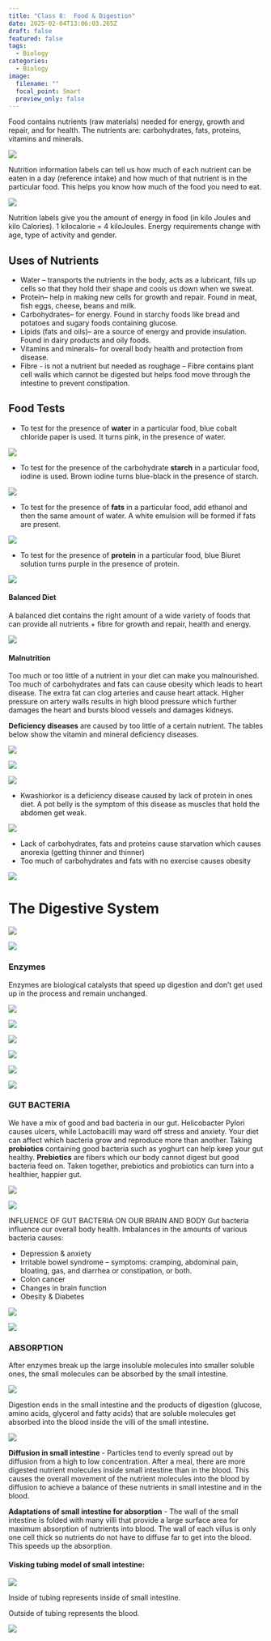 ```yaml
---
title: "Class 8:  Food & Digestion"
date: 2025-02-04T13:06:03.265Z
draft: false
featured: false
tags:
  - Biology
categories:
  - Biology
image:
  filename: ""
  focal_point: Smart
  preview_only: false
---
```

Food contains nutrients (raw materials) needed for energy, growth and repair, and for health.  The nutrients are: carbohydrates, fats, proteins, vitamins and minerals.

![](food.jpg)

Nutrition information labels can tell us how much of each nutrient can be eaten in a day (reference intake) and how much of that nutrient is in the particular food. This helps you know how much of the food you need to eat.

![](nutrition_label.png)

Nutrition labels give you the amount of energy in food (in kilo Joules and kilo Calories). 1 kilocalorie = 4 kiloJoules. Energy requirements change with age, type of activity and gender.

## Uses of Nutrients

* Water – transports the nutrients in the body, acts as a lubricant, fills up cells so that they hold their shape and cools us down when we sweat.
* Protein– help in making new cells for growth and repair. Found in meat, fish eggs, cheese, beans and milk.
* Carbohydrates– for energy. Found in starchy foods like bread and potatoes and sugary foods containing glucose.
* Lipids (fats and oils)– are a source of energy and provide insulation. Found in dairy products and oily foods. 
* Vitamins and minerals– for overall body health and protection from disease. 
* Fibre - is not a nutrient but needed as roughage – Fibre contains plant cell walls which cannot be digested but helps food move through the intestine to prevent constipation.

## Food Tests

* To test for the presence of **water** in a particular food, blue cobalt chloride paper is used. It turns pink, in the presence of water.

![](cobalt_chloride_paper.jfif)

* T﻿o test for the presence of the carbohydrate **starch** in a particular food, iodine is used. Brown iodine turns blue-black in the presence of starch. 

![](starch_test.jfif)

* T﻿o test for the presence of **fats** in a particular food, add ethanol and then the same amount of water. A white emulsion will be formed if fats are present.

![](fats_test.png)

* T﻿o test for the presence of **protein** in a particular food, blue Biuret solution turns purple in the presence of protein.

![](protein_test.jfif)

#### Balanced Diet

A balanced diet contains the right amount of a wide variety of foods that can provide all nutrients + fibre for growth and repair, health and energy. 

![](balanced_diet.png)

#### Malnutrition

Too much or too little of a nutrient in your diet can make you malnourished.
Too much of carbohydrates and fats can cause obesity which leads to heart disease. The extra fat can clog arteries and cause heart attack. Higher pressure on artery walls results in high blood pressure which further damages the heart and bursts blood vessels and damages kidneys.

**Deficiency diseases** are caused by too little of a certain nutrient. The tables below show the vitamin and mineral deficiency diseases.

![](vitamin_uses_-deficiency_diseases.jpg)

![](mineral_uses_deficiency_diseases.png)

![](sources_vitamins_minerals.jpg)

* Kwashiorkor is a deficiency disease caused by lack of protein in ones diet.  A pot belly is the symptom of this disease as muscles that hold the abdomen get weak.

![](kwashiorkor.jpg)

* Lack of carbohydrates, fats and proteins cause starvation which causes anorexia (getting thinner and thinner)
* Too much of carbohydrates and fats with no exercise causes obesity

![](anorexia_obesity.png)

# T﻿he Digestive System

![](digestive_system.jpg)

![](digestive_system_parts.jpg)

### E﻿nzymes

Enzymes are biological catalysts that speed up digestion and don’t get used up in the process and remain unchanged.

![](enzymes_sources.jpg)

![](enzyme.png)

![](enzymes_products.png)

![](enzymes_function.jpg)

![](lock_key_model.png)

![](denature.png)

### G﻿UT BACTERIA

We have a mix of good and bad bacteria in our gut. Helicobacter Pylori causes ulcers, while Lactobacilli may ward off stress and anxiety.
Your diet can affect which bacteria grow and reproduce more than another. Taking **probiotics** containing good bacteria such as yoghurt can help keep your gut healthy. **Prebiotics** are fibers which our body cannot digest but good bacteria feed on. Taken together, prebiotics and probiotics can turn into a healthier, happier gut.

![](gut_bacteria.jpg)

![](good_bad_bacteria.jpg)

INFLUENCE OF GUT BACTERIA ON OUR BRAIN AND BODY
Gut bacteria influence our overall body health. Imbalances in the amounts of various bacteria causes:

* Depression & anxiety
* Irritable bowel syndrome – symptoms:  cramping, abdominal pain, bloating, gas, and diarrhea or constipation, or both.
* Colon cancer
* Changes in brain function
* Obesity & Diabetes

![](prebiotics.png)

![](probiotics.png)

### A﻿BSORPTION

After enzymes break up the large insoluble molecules into smaller soluble ones, the small molecules can be absorbed by the small intestine.

![](small_intestine.jpg)

D﻿igestion ends in the small intestine and the products of digestion (glucose, amino acids, glycerol and fatty acids) that are soluble molecules get absorbed into the blood inside the villi of the small intestine.

![](villi.jpg)

**Diffusion in small intestine** - Particles tend to evenly spread out by diffusion from a high to low concentration. 
After a meal, there are more digested nutrient molecules inside small intestine than in the blood. This causes the overall movement of the nutrient molecules into the blood by diffusion to achieve a balance of these nutrients in small intestine and in the blood. 

**Adaptations of small intestine for absorption** - The wall of the small intestine is folded with many villi that provide a large surface area for maximum absorption of nutrients into blood.
The wall of each villus is only one cell thick so nutrients do not have to diffuse far to get into the blood. This speeds up the absorption.

#### Visking tubing model of small intestine:

![](visking_tubing_model.png)

Inside of tubing represents inside of small intestine. 

Outside of tubing represents the blood.

![](visking_tubing_results.png)